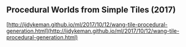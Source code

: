 ## Procedural Worlds from Simple Tiles (2017)
  
  [http://ijdykeman.github.io/ml/2017/10/12/wang-tile-procedural-generation.html](http://ijdykeman.github.io/ml/2017/10/12/wang-tile-procedural-generation.html)